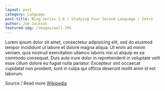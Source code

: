 ```yaml
---
layout: post
category: Language
post-title: Blog Series 1.0 / Studying Your Second Language / Intro
author: Joe Jackson
featured-img: /images/wall.JPG 
---
```

Lorem ipsum dolor sit amet, consectetur adipisicing elit, sed do eiusmod
tempor incididunt ut labore et dolore magna aliqua. Ut enim ad minim veniam,
quis nostrud exercitation ullamco laboris nisi ut aliquip ex ea commodo
consequat. Duis aute irure dolor in reprehenderit in voluptate velit esse
cillum dolore eu fugiat nulla pariatur. Excepteur sint occaecat cupidatat non
proident, sunt in culpa qui officia deserunt mollit anim id est laborum.

Source / Read more [Wikipedia](https://en.wikipedia.org/wiki/Chocolate_chip_cookie)
